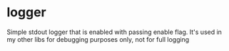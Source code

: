 # logger

Simple stdout logger that is enabled with passing enable flag. It's used in my other libs for debugging purposes only,
not for full logging